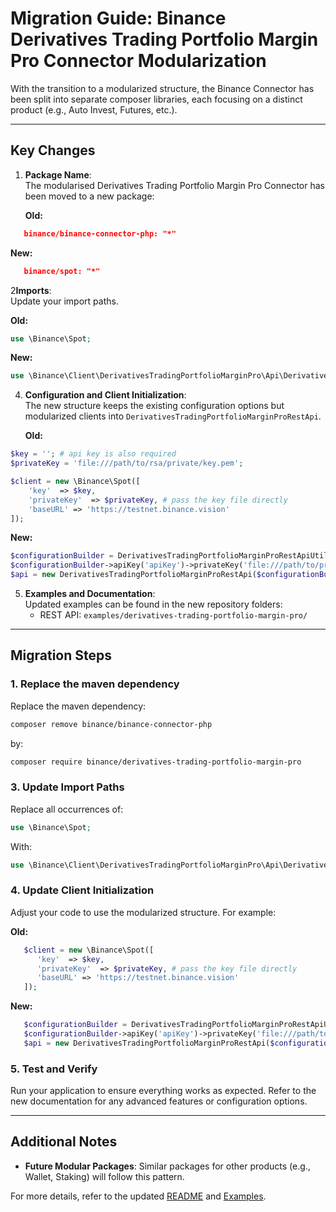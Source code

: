 # Migration Guide: Binance Derivatives Trading Portfolio Margin Pro Connector Modularization

With the transition to a modularized structure, the Binance Connector has been split into separate composer libraries, each focusing on a distinct product (e.g., Auto Invest, Futures, etc.). 

---

## Key Changes

1. **Package Name**:  
   The modularised Derivatives Trading Portfolio Margin Pro Connector has been moved to a new package:

   **Old:**
```json
   binance/binance-connector-php: "*"
```
   **New:**
```json
   binance/spot: "*"
```

2**Imports**:  
   Update your import paths.

   **Old:**

```php
use \Binance\Spot;
```

   **New:**

```php
use \Binance\Client\DerivativesTradingPortfolioMarginPro\Api\DerivativesTradingPortfolioMarginProRestApi;
```

4. **Configuration and Client Initialization**:  
   The new structure keeps the existing configuration options but modularized clients into `DerivativesTradingPortfolioMarginProRestApi`.

   **Old:**

```php
$key = ''; # api key is also required
$privateKey = 'file:///path/to/rsa/private/key.pem';

$client = new \Binance\Spot([
    'key'  => $key,
    'privateKey'  => $privateKey, # pass the key file directly
    'baseURL' => 'https://testnet.binance.vision'
]);
```

   **New:**

```php
$configurationBuilder = DerivativesTradingPortfolioMarginProRestApiUtil::getConfigurationBuilder();
$configurationBuilder->apiKey('apiKey')->privateKey('file:///path/to/private.key');
$api = new DerivativesTradingPortfolioMarginProRestApi($configurationBuilder->build());
```

5. **Examples and Documentation**:  
   Updated examples can be found in the new repository folders:
    - REST API: `examples/derivatives-trading-portfolio-margin-pro/`

---

## Migration Steps

### 1. Replace the maven dependency

Replace the maven dependency:

```bash
composer remove binance/binance-connector-php
```

by:

```bash
composer require binance/derivatives-trading-portfolio-margin-pro
```

### 3. Update Import Paths

Replace all occurrences of:

```php
use \Binance\Spot;
```

With:

```php
use \Binance\Client\DerivativesTradingPortfolioMarginPro\Api\DerivativesTradingPortfolioMarginProRestApi;
```

### 4. Update Client Initialization

Adjust your code to use the modularized structure. For example:

**Old:**

```php
   $client = new \Binance\Spot([
      'key'  => $key,
      'privateKey'  => $privateKey, # pass the key file directly
      'baseURL' => 'https://testnet.binance.vision'
   ]);
```

**New:**

```php
   $configurationBuilder = DerivativesTradingPortfolioMarginProRestApiUtil::getConfigurationBuilder();
   $configurationBuilder->apiKey('apiKey')->privateKey('file:///path/to/private.key');
   $api = new DerivativesTradingPortfolioMarginProRestApi($configurationBuilder->build());
```

### 5. Test and Verify

Run your application to ensure everything works as expected. Refer to the new documentation for any advanced features or configuration options.

---

## Additional Notes

- **Future Modular Packages**: Similar packages for other products (e.g., Wallet, Staking) will follow this pattern.

For more details, refer to the updated [README](../../README.md) and [Examples](../../../../examples/).